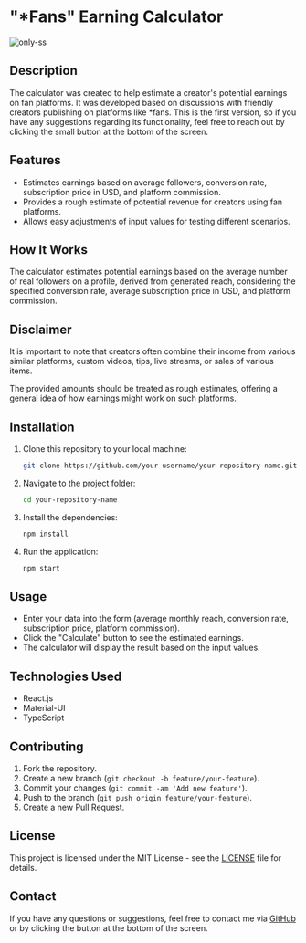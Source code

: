 #  "*Fans" Earning Calculator
![only-ss](https://github.com/user-attachments/assets/caeb7c33-bf9e-4fa1-bd3f-3bd585513b0f)





## Description

The calculator was created to help estimate a creator's potential earnings on fan platforms. It was developed based on discussions with friendly creators publishing on platforms like *fans. This is the first version, so if you have any suggestions regarding its functionality, feel free to reach out by clicking the small button at the bottom of the screen.

## Features

- Estimates earnings based on average followers, conversion rate, subscription price in USD, and platform commission.
- Provides a rough estimate of potential revenue for creators using fan platforms.
- Allows easy adjustments of input values for testing different scenarios.

## How It Works

The calculator estimates potential earnings based on the average number of real followers on a profile, derived from generated reach, considering the specified conversion rate, average subscription price in USD, and platform commission.

## Disclaimer

It is important to note that creators often combine their income from various similar platforms, custom videos, tips, live streams, or sales of various items.

The provided amounts should be treated as rough estimates, offering a general idea of how earnings might work on such platforms.

## Installation

1. Clone this repository to your local machine:
    ```bash
    git clone https://github.com/your-username/your-repository-name.git
    ```

2. Navigate to the project folder:
    ```bash
    cd your-repository-name
    ```

3. Install the dependencies:
    ```bash
    npm install
    ```

4. Run the application:
    ```bash
    npm start
    ```

## Usage

- Enter your data into the form (average monthly reach, conversion rate, subscription price, platform commission).
- Click the "Calculate" button to see the estimated earnings.
- The calculator will display the result based on the input values.

## Technologies Used

- React.js
- Material-UI
- TypeScript

## Contributing

1. Fork the repository.
2. Create a new branch (`git checkout -b feature/your-feature`).
3. Commit your changes (`git commit -am 'Add new feature'`).
4. Push to the branch (`git push origin feature/your-feature`).
5. Create a new Pull Request.

## License

This project is licensed under the MIT License - see the [LICENSE](LICENSE) file for details.

## Contact

If you have any questions or suggestions, feel free to contact me via [GitHub](https://github.com/Ramox7171) or by clicking the button at the bottom of the screen.
